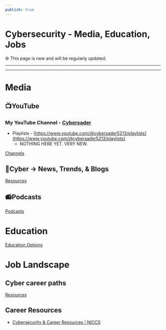 ```yaml
---
publish: true
---
```

# Cybersecurity - Media, Education, Jobs

<aside>
⚙ This page is new and will be regularly updated.

</aside>

---

---

# Media

## 📺YouTube

### My YouTube Channel - [Cybersader](https://www.youtube.com/channel/UCKbBL_Uqv7LawYi6pltJvlw)

- Playlists - [https://www.youtube.com/@cybersader5213/playlists](https://www.youtube.com/@cybersader5213/playlists)
    - NOTHING HERE YET.  VERY NEW.

[Channels](Cybersecurity%20-%20Media,%20Education,%20Jobs%20c84ca284a7784e389009ba96f97b43d7/Channels.csv)

## 📰Cyber → News, Trends, & Blogs

[Resources](Cybersecurity%20-%20Media,%20Education,%20Jobs%20c84ca284a7784e389009ba96f97b43d7/Resources%20_(2)_.csv)

## 📻Podcasts

[Podcasts](Cybersecurity%20-%20Media,%20Education,%20Jobs%20c84ca284a7784e389009ba96f97b43d7/Podcasts.csv)

# Education

[Education Options](Cybersecurity%20-%20Media,%20Education,%20Jobs%20c84ca284a7784e389009ba96f97b43d7/Education%20Options.csv)

# Job Landscape

## Cyber career paths

[Resources](Cybersecurity%20-%20Media,%20Education,%20Jobs%20c84ca284a7784e389009ba96f97b43d7/Resources.csv)

## Career Resources

- [Cybersecurity & Career Resources | NICCS](https://niccs.cisa.gov/cybersecurity-career-resources)